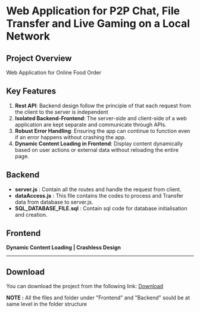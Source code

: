 # Web Application for P2P Chat, File Transfer and Live Gaming on a Local Network

## Project Overview

Web Application for Online Food Order

## Key Features

1. **Rest API**: Backend design follow the principle of that each request from the client to the server is independent
2. **Isolated Backend-Frontend**: The server-side and client-side of a web application are kept separate and communicate through APIs.
3. **Robust Error Handling**: Ensuring the app can continue to function even if an error happens without crashing the app.
4. **Dynamic Content Loading in Frontend**: Display content dynamically based on user actions or external data without reloading the entire page.

## Backend

- **server.js** : Contain all the routes and handle the request from client.
- **dataAccess.js** : This file contains the codes to process and Transfer data from database to server.js.
- **SQL_DATABASE_FILE.sql** : Contain sql code for database initialisation and creation.

## Frontend

**Dynamic Content Loading | Crashless Design**

---

## Download

You can download the project from the following link:
[Download](https://github.com/prajjwalsony/Web-Application-for-Online-Food-Order/archive/refs/heads/main.zip)

**NOTE :** All the files and folder under "Frontend" and "Backend" sould be at same level in the folder structure
